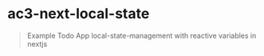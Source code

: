# ac3-next-local-state

> Example Todo App local-state-management with reactive variables in nextjs



